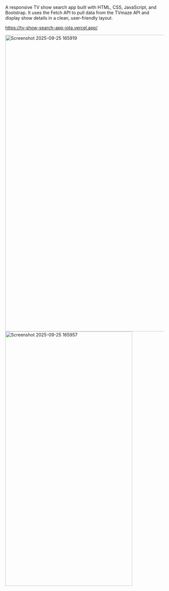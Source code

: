 A responsive TV show search app built with HTML, CSS, JavaScript, and Bootstrap. It uses the Fetch API to pull data from the TVmaze API and display show details in a clean, user-friendly layout.

https://tv-show-search-app-iota.vercel.app/

<img width="1687" height="942" alt="Screenshot 2025-09-25 165919" src="https://github.com/user-attachments/assets/2704b78f-ef95-44e4-a20d-0a66a287a304" />




<img width="404" height="808" alt="Screenshot 2025-09-25 165957" src="https://github.com/user-attachments/assets/bae0d219-25b5-4c2e-81cf-c1e619bcc75b"/>



